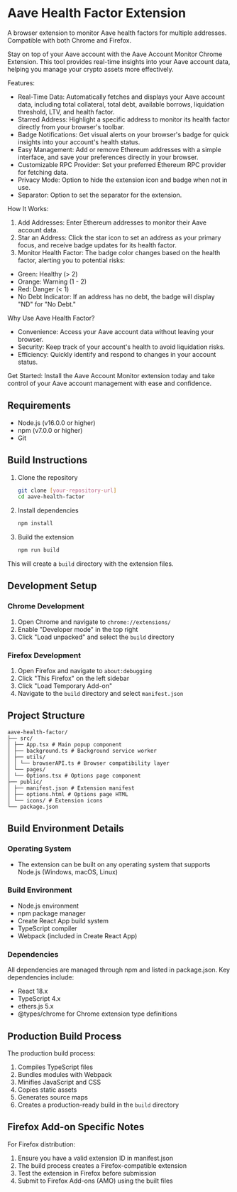 # Aave Health Factor Extension

A browser extension to monitor Aave health factors for multiple addresses. Compatible with both Chrome and Firefox.

Stay on top of your Aave account with the Aave Account Monitor Chrome Extension. This tool provides real-time insights into your Aave account data, helping you manage your crypto assets more effectively.

Features:
* Real-Time Data: Automatically fetches and displays your Aave account data, including total collateral, total debt, available borrows, liquidation threshold, LTV, and health factor.
* Starred Address: Highlight a specific address to monitor its health factor directly from your browser's toolbar.
* Badge Notifications: Get visual alerts on your browser's badge for quick insights into your account's health status.
* Easy Management: Add or remove Ethereum addresses with a simple interface, and save your preferences directly in your browser.
* Customizable RPC Provider: Set your preferred Ethereum RPC provider for fetching data.
* Privacy Mode: Option to hide the extension icon and badge when not in use.
* Separator: Option to set the separator for the extension.

How It Works:
1. Add Addresses: Enter Ethereum addresses to monitor their Aave account data.
2. Star an Address: Click the star icon to set an address as your primary focus, and receive badge updates for its health factor.
3. Monitor Health Factor: The badge color changes based on the health factor, alerting you to potential risks:
* Green: Healthy (> 2)
* Orange: Warning (1 - 2)
* Red: Danger (< 1)
* No Debt Indicator: If an address has no debt, the badge will display "ND" for "No Debt."

Why Use Aave Health Factor?
* Convenience: Access your Aave account data without leaving your browser.
* Security: Keep track of your account's health to avoid liquidation risks.
* Efficiency: Quickly identify and respond to changes in your account status.

Get Started:
Install the Aave Account Monitor extension today and take control of your Aave account management with ease and confidence.

## Requirements

- Node.js (v16.0.0 or higher)
- npm (v7.0.0 or higher)
- Git

## Build Instructions

1. Clone the repository
   ```bash
   git clone [your-repository-url]
   cd aave-health-factor
   ```

2. Install dependencies
   ```bash
   npm install
   ```

3. Build the extension
   ```bash
   npm run build
   ```

This will create a `build` directory with the extension files.

## Development Setup

### Chrome Development
1. Open Chrome and navigate to `chrome://extensions/`
2. Enable "Developer mode" in the top right
3. Click "Load unpacked" and select the `build` directory

### Firefox Development
1. Open Firefox and navigate to `about:debugging`
2. Click "This Firefox" on the left sidebar
3. Click "Load Temporary Add-on"
4. Navigate to the `build` directory and select `manifest.json`

## Project Structure

```
aave-health-factor/
├── src/
│ ├── App.tsx # Main popup component
│ ├── background.ts # Background service worker
│ ├── utils/
│ │ └── browserAPI.ts # Browser compatibility layer
│ └── pages/
│ └── Options.tsx # Options page component
├── public/
│ ├── manifest.json # Extension manifest
│ ├── options.html # Options page HTML
│ └── icons/ # Extension icons
└── package.json
```


## Build Environment Details

### Operating System
- The extension can be built on any operating system that supports Node.js (Windows, macOS, Linux)

### Build Environment
- Node.js environment
- npm package manager
- Create React App build system
- TypeScript compiler
- Webpack (included in Create React App)

### Dependencies
All dependencies are managed through npm and listed in package.json. Key dependencies include:
- React 18.x
- TypeScript 4.x
- ethers.js 5.x
- @types/chrome for Chrome extension type definitions

## Production Build Process

The production build process:
1. Compiles TypeScript files
2. Bundles modules with Webpack
3. Minifies JavaScript and CSS
4. Copies static assets
5. Generates source maps
6. Creates a production-ready build in the `build` directory

## Firefox Add-on Specific Notes

For Firefox distribution:
1. Ensure you have a valid extension ID in manifest.json
2. The build process creates a Firefox-compatible extension
3. Test the extension in Firefox before submission
4. Submit to Firefox Add-ons (AMO) using the built files

